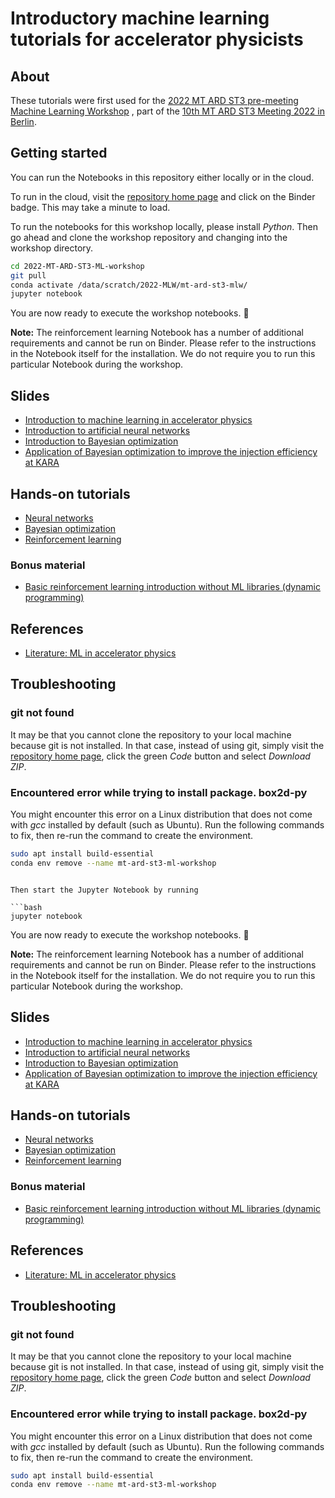 # Introductory machine learning tutorials for accelerator physicists
## About
These tutorials were first used for the [2022 MT ARD ST3 pre-meeting Machine Learning Workshop](https://indico.desy.de/event/35272/)
, part of the [10th MT ARD ST3 Meeting 2022 in Berlin](https://indico.desy.de/event/33584/).

## Getting started

You can run the Notebooks in this repository either locally or in the cloud.

To run in the cloud, visit the [repository home page](https://github.com/ansantam/2022-MT-ARD-ST3-ML-workshop) and click on the Binder badge. This may take a minute to load.

To run the notebooks for this workshop locally, please install *Python*. Then go ahead and clone the workshop repository and changing into the workshop directory.

```bash
cd 2022-MT-ARD-ST3-ML-workshop
git pull
conda activate /data/scratch/2022-MLW/mt-ard-st3-mlw/
jupyter notebook
```

You are now ready to execute the workshop notebooks. 🎉

**Note:** The reinforcement learning Notebook has a number of additional requirements and cannot be run on Binder. Please refer to the instructions in the Notebook itself for the installation. We do not require you to run this particular Notebook during the workshop.


## Slides
 - [Introduction to machine learning in accelerator physics](https://github.com/ansantam/2022-MT-ARD-ST3-ML-workshop/blob/main/slides/0-welcome.pdf)
 - [Introduction to artificial neural networks](https://github.com/ansantam/2022-MT-ARD-ST3-ML-workshop/blob/main/slides/1-neural-networks.pdf)
 - [Introduction to Bayesian optimization](https://github.com/ansantam/2022-MT-ARD-ST3-ML-workshop/blob/main/slides/2-bayesian-optimization.pdf)
 - [Application of Bayesian optimization to improve the injection efficiency at KARA ](https://github.com/ansantam/2022-MT-ARD-ST3-ML-workshop/blob/main/slides/3-bo-kara-demo.pdf)

## Hands-on tutorials
- [Neural networks](https://nbviewer.org/github/ansantam/2022-MT-ARD-ST3-ML-workshop/blob/main/1-neural_networks.ipynb)
- [Bayesian optimization](https://nbviewer.org/github/ansantam/2022-MT-ARD-ST3-ML-workshop/blob/main/2-bayesian_optimization.ipynb)
- [Reinforcement learning](https://nbviewer.org/github/ansantam/2022-MT-ARD-ST3-ML-workshop/blob/main/3-reinforcement_learning.ipynb)

### Bonus material
- [Basic reinforcement learning introduction without ML libraries (dynamic programming)](https://nbviewer.org/github/ansantam/2022-MT-ARD-ST3-ML-workshop/blob/main/bonus_material/RL_simple_gridworld.ipynb)

## References
- [Literature: ML in accelerator physics](https://github.com/ansantam/2022-MT-ARD-ST3-ML-workshop/blob/main/references/references.pdf)

## Troubleshooting

### git not found

It may be that you cannot clone the repository to your local machine because git is not installed. In that case, instead of using git, simply visit the [repository home page](https://github.com/ansantam/2022-MT-ARD-ST3-ML-workshop), click the green *Code* button and select *Download ZIP*.

### Encountered error while trying to install package. box2d-py
You might encounter this error on a Linux distribution that does not come with *gcc* installed by default (such as Ubuntu). Run the following commands to fix, then re-run the command to create the environment.

```bash
sudo apt install build-essential
conda env remove --name mt-ard-st3-ml-workshop
```

```

Then start the Jupyter Notebook by running

```bash
jupyter notebook
```

You are now ready to execute the workshop notebooks. 🎉

**Note:** The reinforcement learning Notebook has a number of additional requirements and cannot be run on Binder. Please refer to the instructions in the Notebook itself for the installation. We do not require you to run this particular Notebook during the workshop.


## Slides
 - [Introduction to machine learning in accelerator physics](https://github.com/ansantam/2022-MT-ARD-ST3-ML-workshop/blob/main/slides/0-welcome.pdf)
 - [Introduction to artificial neural networks](https://github.com/ansantam/2022-MT-ARD-ST3-ML-workshop/blob/main/slides/1-neural-networks.pdf)
 - [Introduction to Bayesian optimization](https://github.com/ansantam/2022-MT-ARD-ST3-ML-workshop/blob/main/slides/2-bayesian-optimization.pdf)
 - [Application of Bayesian optimization to improve the injection efficiency at KARA ](https://github.com/ansantam/2022-MT-ARD-ST3-ML-workshop/blob/main/slides/3-bo-kara-demo.pdf)

## Hands-on tutorials
- [Neural networks](https://nbviewer.org/github/ansantam/2022-MT-ARD-ST3-ML-workshop/blob/main/1-neural_networks.ipynb)
- [Bayesian optimization](https://nbviewer.org/github/ansantam/2022-MT-ARD-ST3-ML-workshop/blob/main/2-bayesian_optimization.ipynb)
- [Reinforcement learning](https://nbviewer.org/github/ansantam/2022-MT-ARD-ST3-ML-workshop/blob/main/3-reinforcement_learning.ipynb)

### Bonus material
- [Basic reinforcement learning introduction without ML libraries (dynamic programming)](https://nbviewer.org/github/ansantam/2022-MT-ARD-ST3-ML-workshop/blob/main/bonus_material/RL_simple_gridworld.ipynb)

## References
- [Literature: ML in accelerator physics](https://github.com/ansantam/2022-MT-ARD-ST3-ML-workshop/blob/main/references/references.pdf)

## Troubleshooting

### git not found

It may be that you cannot clone the repository to your local machine because git is not installed. In that case, instead of using git, simply visit the [repository home page](https://github.com/ansantam/2022-MT-ARD-ST3-ML-workshop), click the green *Code* button and select *Download ZIP*.

### Encountered error while trying to install package. box2d-py
You might encounter this error on a Linux distribution that does not come with *gcc* installed by default (such as Ubuntu). Run the following commands to fix, then re-run the command to create the environment.

```bash
sudo apt install build-essential
conda env remove --name mt-ard-st3-ml-workshop
```
